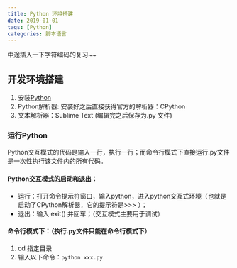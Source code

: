 ```yaml
---
title: Python 环境搭建
date: 2019-01-01
tags: [Python]
categories: 脚本语言
---
```

中途插入一下字符编码的复习~~

## 开发环境搭建
1. 安装[Python](https://www.python.org)
2. Python解析器: 安装好之后直接获得官方的解析器：CPython
3. 文本解析器：Sublime Text (编辑完之后保存为.py 文件)


### 运行Python
Python交互模式的代码是输入一行，执行一行；而命令行模式下直接运行.py文件是一次性执行该文件内的所有代码。

#### Python交互模式的启动和退出：
- 运行：打开命令提示符窗口，输入python，进入python交互式环境（也就是启动了CPython解析器，它的提示符是>>> ）；
- 退出：输入 exit() 并回车；（交互模式主要用于调试）

#### 命令行模式下：（执行.py文件只能在命令行模式下）
1. cd 指定目录
2. 输入以下命令：`python xxx.py`